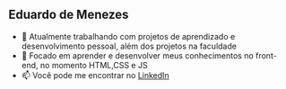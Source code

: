 ## Eduardo de Menezes

- 🔭 Atualmente trabalhando com projetos de aprendizado e desenvolvimento pessoal, além dos projetos na faculdade
- 🌱 Focado em aprender e desenvolver meus conhecimentos no front-end, no momento HTML,CSS e JS
- 📫 Você pode me encontrar no <a href="https://www.linkedin.com/in/eduardodemenezes/">LinkedIn</a>

